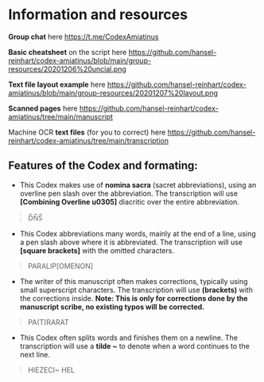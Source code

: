 # Information and resources

**Group chat** here https://t.me/CodexAmiatinus

**Basic cheatsheet** on the script here https://github.com/hansel-reinhart/codex-amiatinus/blob/main/group-resources/20201206%20uncial.png

**Text file layout example** here https://github.com/hansel-reinhart/codex-amiatinus/blob/main/group-resources/20201207%20layout.png

**Scanned pages** here https://github.com/hansel-reinhart/codex-amiatinus/tree/main/manuscript

Machine OCR **text files** (for you to correct) here https://github.com/hansel-reinhart/codex-amiatinus/tree/main/transcription

## Features of the Codex and formating:

 - This Codex makes use of **nomina sacra** (sacret abbreviations), using an overline pen slash over the abbreviation. The transcription will use **[Combining Overline u0305]** diacritic over the entire abbreviation.

>D̅N̅S̅

 - This Codex abbreviations many words, mainly at the end of a line, using a pen slash above where it is abbreviated. The transcription will use **[square brackets]** with the omitted characters.

>PARALIP[OMENON]

 - The writer of this manuscript often makes corrections, typically using small superscript characters. The transcription will use **(brackets)** with the corrections inside. **Note: This is only for corrections done by the manuscript scribe, no existing typos will be corrected.**

>PA(T)RARAT

 - This Codex often splits words and finishes them on a newline. The transcription will use a **tilde ~** to denote when a word continues to the next line.

>HIEZECI~
>HEL
